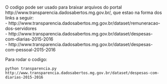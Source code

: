 <p>O codigo pode ser usado para braixar arquivos do portal http://www.transparencia.dadosabertos.mg.gov.br/, que estao na forma dos links a seguir:<br>
- http://www.transparencia.dadosabertos.mg.gov.br/dataset/remuneracao-dos-servidores <br>
- http://www.transparencia.dadosabertos.mg.gov.br/dataset/despesas-com-diarias-2015-2016 <br>
- http://www.transparencia.dadosabertos.mg.gov.br/dataset/despesas-com-pessoal-2015-2016 <br>
</p>
<p>Para rodar o codigo:</p>
<code>python transparencia.py http://www.transparencia.dadosabertos.mg.gov.br/dataset/despesas-com-diarias-2015-2016</code>
